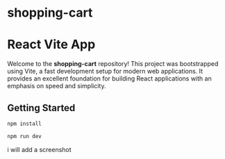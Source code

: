 # shopping-cart
# React Vite App

Welcome to the **shopping-cart** repository! This project was bootstrapped using Vite, a fast development setup for modern web applications. It provides an excellent foundation for building React applications with an emphasis on speed and simplicity.

## Getting Started
```sh
npm install 

npm run dev
```
i will add a screenshot



